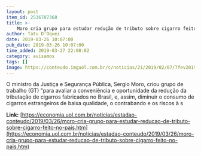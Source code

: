```yaml
---
layout: post
item_id: 2536787368
title: >-
    Moro cria grupo para estudar redução de tributo sobre cigarro feito no país
author: Tatu D'Oquei
date: 2019-03-26 10:07:00
pub_date: 2019-03-26 10:07:00
time_added: 2019-03-27 22:08:02
category: avisamos
tags: []
image: https://conteudo.imguol.com.br/c/noticias/21/2019/02/07/7fev2019---o-ministro-da-justica-sergio-moro-durante-almoco-organizado-pelo-iasp-instituto-dos-advogados-de-sao-paulo-no-hotel-hyatt-em-sp-1549558303418_v2_615x300.jpg
---
```


O ministro da Justiça e Segurança Pública, Sergio Moro, criou grupo de trabalho (GT) "para avaliar a conveniência e oportunidade da redução da tributação de cigarros fabricados no Brasil, e, assim, diminuir o consumo de cigarros estrangeiros de baixa qualidade, o contrabando e os riscos à s

**Link:** [https://economia.uol.com.br/noticias/estadao-conteudo/2019/03/26/moro-cria-grupo-para-estudar-reducao-de-tributo-sobre-cigarro-feito-no-pais.htm](https://economia.uol.com.br/noticias/estadao-conteudo/2019/03/26/moro-cria-grupo-para-estudar-reducao-de-tributo-sobre-cigarro-feito-no-pais.htm)

